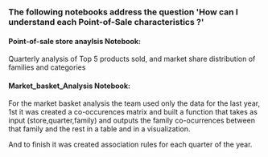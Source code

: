 ### The following notebooks address the question 'How can I understand each Point-of-Sale characteristics ?'
#### Point-of-sale store anaylsis Notebook: 
Quarterly analysis of Top 5 products sold, and market share distribution of families and categories
#### Market_basket_Analysis Notebook: 
For the market basket analysis the team used only the data for the last year, 1st it was created a co-occurences matrix and built 
a function that takes as input (store,quarter,family) and outputs the family co-ocurrences between that family and the rest in a table and in a visualization.

And to finish it was created association rules for each quarter of the year.
